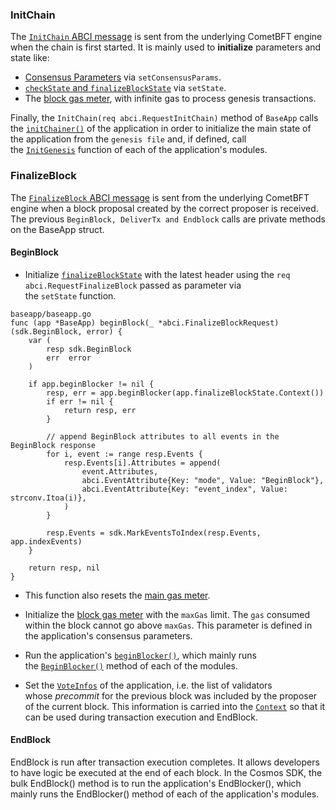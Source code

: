 ### InitChain[​](https://docs.cosmos.network/v0.52/learn/advanced/baseapp#initchain "Direct link to InitChain")

The [`InitChain` ABCI message](https://docs.cometbft.com/v1.0/spec/abci/abci++_methods#initchain) is sent from the underlying CometBFT engine when the chain is first started. It is mainly used to **initialize** parameters and state like:

-   [Consensus Parameters](https://docs.cometbft.com/v1.0/spec/abci/abci++_app_requirements#consensus-parameters) via `setConsensusParams`.
-   [`checkState` and `finalizeBlockState`](https://docs.cosmos.network/v0.52/learn/advanced/baseapp#state-updates) via `setState`.
-   The [block gas meter](https://docs.cosmos.network/v0.52/learn/beginner/gas-fees#block-gas-meter), with infinite gas to process genesis transactions.

Finally, the `InitChain(req abci.RequestInitChain)` method of `BaseApp` calls the [`initChainer()`](https://docs.cosmos.network/v0.52/learn/beginner/app-anatomy#initchainer) of the application in order to initialize the main state of the application from the `genesis file` and, if defined, call the [`InitGenesis`](https://docs.cosmos.network/v0.52/build/building-modules/genesis#initgenesis) function of each of the application's modules.

### FinalizeBlock[​](https://docs.cosmos.network/v0.52/learn/advanced/baseapp#finalizeblock "Direct link to FinalizeBlock")

The [`FinalizeBlock` ABCI message](https://docs.cometbft.com/v1.0/spec/abci/abci++_methods#finalizeblock) is sent from the underlying CometBFT engine when a block proposal created by the correct proposer is received. The previous `BeginBlock, DeliverTx and Endblock` calls are private methods on the BaseApp struct.

#### BeginBlock[​](https://docs.cosmos.network/v0.52/learn/advanced/baseapp#beginblock "Direct link to BeginBlock")

-   Initialize [`finalizeBlockState`](https://docs.cosmos.network/v0.52/learn/advanced/baseapp#state-updates) with the latest header using the `req abci.RequestFinalizeBlock` passed as parameter via the `setState` function.

```
baseapp/baseapp.go
func (app *BaseApp) beginBlock(_ *abci.FinalizeBlockRequest) (sdk.BeginBlock, error) {
	var (
		resp sdk.BeginBlock
		err  error
	)

	if app.beginBlocker != nil {
		resp, err = app.beginBlocker(app.finalizeBlockState.Context())
		if err != nil {
			return resp, err
		}

		// append BeginBlock attributes to all events in the BeginBlock response
		for i, event := range resp.Events {
			resp.Events[i].Attributes = append(
				event.Attributes,
				abci.EventAttribute{Key: "mode", Value: "BeginBlock"},
				abci.EventAttribute{Key: "event_index", Value: strconv.Itoa(i)},
			)
		}

		resp.Events = sdk.MarkEventsToIndex(resp.Events, app.indexEvents)
	}

	return resp, nil
}
```
-   This function also resets the [main gas meter](https://docs.cosmos.network/v0.52/learn/beginner/gas-fees#main-gas-meter).

-   Initialize the [block gas meter](https://docs.cosmos.network/v0.52/learn/beginner/gas-fees#block-gas-meter) with the `maxGas` limit. The `gas` consumed within the block cannot go above `maxGas`. This parameter is defined in the application's consensus parameters.

-   Run the application's [`beginBlocker()`](https://docs.cosmos.network/v0.52/learn/beginner/app-anatomy#beginblocker-and-endblocker), which mainly runs the [`BeginBlocker()`](https://docs.cosmos.network/v0.52/build/building-modules/preblock-beginblock-endblock#beginblocker-and-endblocker) method of each of the modules.

-   Set the [`VoteInfos`](https://docs.cometbft.com/v1.0/spec/abci/abci++_methods#voteinfo) of the application, i.e. the list of validators whose *precommit* for the previous block was included by the proposer of the current block. This information is carried into the [`Context`](https://docs.cosmos.network/v0.52/learn/advanced/context) so that it can be used during transaction execution and EndBlock.



#### EndBlock[​](https://docs.cosmos.network/v0.52/learn/advanced/baseapp#endblock "Direct link to EndBlock")

EndBlock is run after transaction execution completes. It allows developers to have logic be executed at the end of each block. In the Cosmos SDK, the bulk EndBlock() method is to run the application's EndBlocker(), which mainly runs the EndBlocker() method of each of the application's modules.



